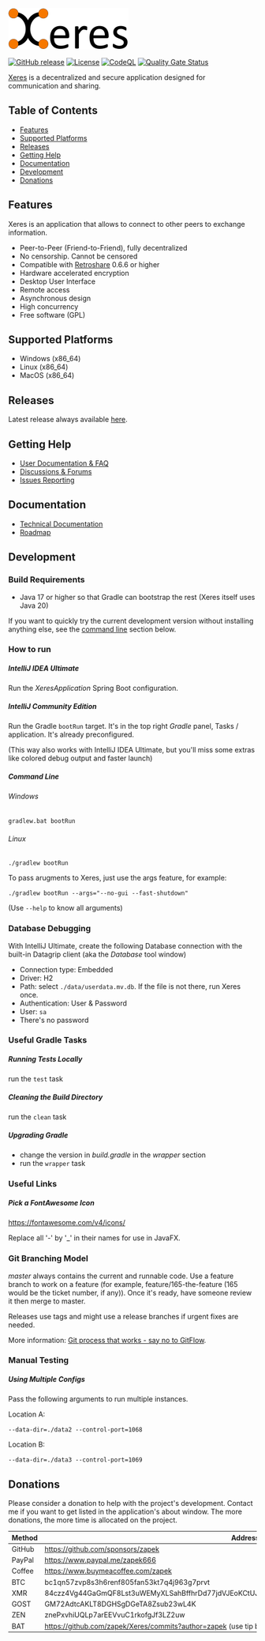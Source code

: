 [![Main site](docs/logo.png)](https://xeres.io)

[![GitHub release](https://img.shields.io/github/release/zapek/Xeres.svg?label=latest%20release)](https://github.com/zapek/Xeres/releases/latest)
[![License](https://img.shields.io/github/license/zapek/Xeres.svg)](https://github.com/zapek/Xeres/blob/master/LICENSE)
[![CodeQL](https://github.com/zapek/Xeres/actions/workflows/analysis.yml/badge.svg)](https://github.com/zapek/Xeres/actions/workflows/analysis.yml)
[![Quality Gate Status](https://sonarcloud.io/api/project_badges/measure?project=zapek_Xeres&metric=alert_status)](https://sonarcloud.io/summary/new_code?id=zapek_Xeres)

[Xeres](https://xeres.io) is a decentralized and secure application designed for communication and sharing.

## Table of Contents

- [Features](#features)
- [Supported Platforms](#supported-platforms)
- [Releases](#releases)
- [Getting Help](#getting-help)
- [Documentation](#documentation)
- [Development](#development)
- [Donations](#donations)

## Features

Xeres is an application that allows to connect to other peers to exchange information.

- Peer-to-Peer (Friend-to-Friend), fully decentralized
- No censorship. Cannot be censored
- Compatible with [Retroshare](https://retroshare.cc) 0.6.6 or higher
- Hardware accelerated encryption
- Desktop User Interface
- Remote access
- Asynchronous design
- High concurrency
- Free software (GPL)

## Supported Platforms

- Windows (x86_64)
- Linux (x86_64)
- MacOS (x86_64)

## Releases

Latest release always available [here](https://github.com/zapek/Xeres/releases/latest).

## Getting Help

- [User Documentation & FAQ](https://xeres.io/docs/)
- [Discussions & Forums](https://github.com/zapek/Xeres/discussions)
- [Issues Reporting](https://github.com/zapek/Xeres/issues)

## Documentation

- [Technical Documentation](https://github.com/zapek/Xeres/wiki)
- [Roadmap](https://github.com/users/zapek/projects/4)

## Development

### Build Requirements

- Java 17 or higher so that Gradle can bootstrap the rest (Xeres itself uses Java 20)

If you want to quickly try the current development version without installing anything else, see the [command line](#command-line) section below.

### How to run

##### IntelliJ IDEA Ultimate

Run the _XeresApplication_ Spring Boot configuration.

##### IntelliJ Community Edition

Run the Gradle ``bootRun`` target. It's in the top right _Gradle_ panel, Tasks / application. It's already preconfigured.

(This way also works with IntelliJ IDEA Ultimate, but you'll miss some extras like colored debug output and faster launch)

##### Command Line

###### Windows

	gradlew.bat bootRun

###### Linux

	./gradlew bootRun

To pass arugments to Xeres, just use the args feature, for example:

	./gradlew bootRun --args="--no-gui --fast-shutdown"

(Use ``--help`` to know all arguments)

### Database Debugging

With IntelliJ Ultimate, create the following Database connection with the built-in Datagrip client (aka the _Database_ tool window)

- Connection type: Embedded
- Driver: H2
- Path: select ``./data/userdata.mv.db``. If the file is not there, run Xeres once.
- Authentication: User & Password
- User: ``sa``
- There's no password

### Useful Gradle Tasks

##### Running Tests Locally

run the ``test`` task

##### Cleaning the Build Directory

run the ``clean`` task

##### Upgrading Gradle

- change the version in _build.gradle_ in the _wrapper_ section
- run the ``wrapper`` task

### Useful Links

##### Pick a FontAwesome Icon

https://fontawesome.com/v4/icons/

Replace all '-' by '_' in their names for use in JavaFX.

### Git Branching Model

*master* always contains the current and runnable code. Use a feature branch to work on a feature (for example, feature/165-the-feature (165 would be the ticket number, if any)). Once it's ready, have someone review it then merge to master.

Releases use tags and might use a release branches if urgent fixes are needed.

More information: [Git process that works - say no to GitFlow](https://reallifeprogramming.com/git-process-that-works-say-no-to-gitflow-50bf2038ccf7).

### Manual Testing

##### Using Multiple Configs

Pass the following arguments to run multiple instances.

Location A:

	--data-dir=./data2 --control-port=1068

Location B:

	--data-dir=./data3 --control-port=1069
	
## Donations

Please consider a donation to help with the project's development. Contact me if you want to get listed in the application's about window. The more donations, the more time is allocated on the project.

| Method | Address                                                                                         |
|--------|-------------------------------------------------------------------------------------------------|
| GitHub | https://github.com/sponsors/zapek                                                               |
| PayPal | https://www.paypal.me/zapek666                                                                  |
| Coffee | https://www.buymeacoffee.com/zapek                                                              |
| BTC    | bc1qn57zvp8s3h6renf805fan53kt7q4j963g7prvt                                                      |
| XMR    | 84czz4Vg44GaGmQF8Lst3uWEMyXLSahBffhrDd77jdVJEoKCtUJF96mGQ4XzcYrLG1JGaj2hr2sMoDoihQ52MT1jMBnucyu |
| GOST   | GM72AdtcAKLT8DGHSgDGeTA8Zsub23wL4K                                                              |
| ZEN    | znePxvhiUQLp7arEEVvuC1rkofgJf3LZ2uw                                                             |
| BAT    | https://github.com/zapek/Xeres/commits?author=zapek (use tip button in Brave browser)           |
